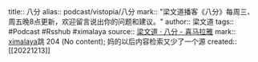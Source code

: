title:: 八分
alias:: podcast/vistopia/八分
mark:: "梁文道播客《八分》每周三、周五晚8点更新，欢迎留言说出你的问题和建议。"
author:: 梁文道
tags:: #Podcast #Rsshub #ximalaya
source:: [梁文道 · 八分 - 喜马拉雅](https://www.ximalaya.com/album/51101122)
mark:: [ximalaya](https://www.ximalaya.com/album/51101122.xml)跳 204 (No content); 妈的以后内容检索又少了一个源
created:: [[20221213]]
